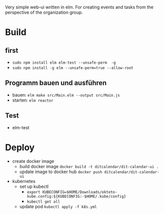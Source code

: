 Very simple web-ui written in elm. For creating events and tasks from the perspective of the organization group.

# Build

## first
* `sudo npm install elm elm-test --unsafe-perm  -g`
* `sudo npm install -g elm --unsafe-perm=true --allow-root`

## Programm bauen und ausführen
* bauen: `elm make src/Main.elm --output src/Main.js`
* starten: `elm reactor`

## Test
* elm-test


# Deploy
* create docker image
  * build docker image `docker build -t ditcalendar/dit-calendar-ui .`
  * update image to docker hub `docker push ditcalendar/dit-calendar-ui`
* kubernetes
  * set up kubectl
    * `export KUBECONFIG=$HOME/Downloads/okteto-kube.config:${KUBECONFIG:-$HOME/.kube/config}`
    * `kubectl get all`
  * update pod `kubectl apply -f k8s.yml`